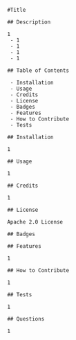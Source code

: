 
        #Title

        ## Description

        1
         - 1
         - 1
         - 1
         - 1

        ## Table of Contents

         - Installation
         - Usage
         - Credits
         - License
         - Badges
         - Features
         - How to Contribute
         - Tests

        ## Installation
        
        1

        ## Usage

        1

        ## Credits

        1

        ## License

        Apache 2.0 License

        ## Badges

        ## Features

        1

        ## How to Contribute

        1

        ## Tests

        1

        ## Questions

        1

        